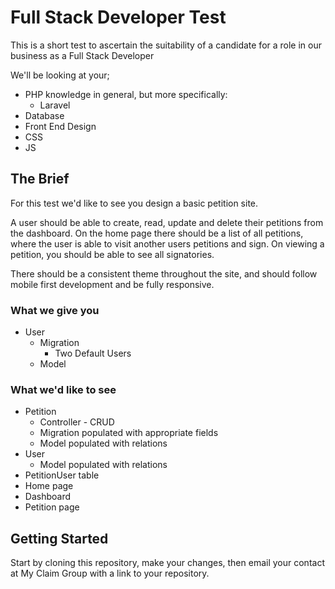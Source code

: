 # Full Stack Developer Test

This is a short test to ascertain the suitability of a candidate for a role in our business as a Full Stack Developer

We'll be looking at your;

-   PHP knowledge in general, but more specifically:
    -   Laravel
-   Database
-   Front End Design
-   CSS
-   JS

## The Brief

For this test we'd like to see you design a basic petition site.

A user should be able to create, read, update and delete their petitions from the dashboard. On the home page there
should be a list of all petitions, where the user is able to visit another users petitions and sign. On viewing a
petition, you should be able to see all signatories.

There should be a consistent theme throughout the site, and should follow mobile first development and be fully
responsive.

### What we give you

-   User
    -   Migration
        -   Two Default Users
    -   Model

### What we'd like to see

-   Petition
    -   Controller - CRUD
    -   Migration populated with appropriate fields
    -   Model populated with relations
-   User
    -   Model populated with relations
-   PetitionUser table
-   Home page
-   Dashboard
-   Petition page

## Getting Started

Start by cloning this repository, make your changes, then email your contact at My Claim Group with a link to your
repository.
